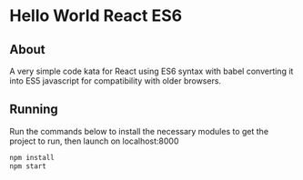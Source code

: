 # Hello World React ES6

## About
A very simple code kata for React using ES6 syntax with babel converting it into ES5 javascript for compatibility with older browsers.

## Running
Run the commands below to install the necessary modules to get the project to run, then launch on localhost:8000

```bash
npm install
npm start
```